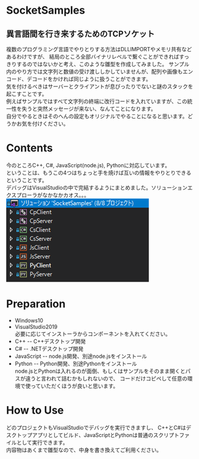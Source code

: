 # SocketSamples

## 異言語間を行き来するためのTCPソケット
複数のプログラミング言語でやりとりする方法はDLLIMPORTやメモリ共有などあるわけですが、
結局のところ全部バイナリレベルで繋ぐことができればすっきりするのではないかと考え、このような雛型を作成してみました。
サンプル内のやり方では文字列と数値の受け渡ししかしていませんが、配列や画像もエンコード、デコードをかければ同じように扱うことができます。  
気を付けるべきはサーバーとクライアントが息ぴったりでないと謎のスタックを起こすことです。  
例えばサンプルではすべて文字列の終端に改行コードを入れていますが、この統一性を失うと突然メッセージが来ない、なんてことになります。  
自分でやるときはそのへんの設定もオリジナルでやることになると思います。どうかお気を付けください。  
  
# Contents
今のところC++, C#, JavaScript(node.js), Pythonに対応しています。  
ということは、もうこの4つはちょっと手を焼けば互いの情報をやりとりできるということです。  
デバッグはVisualStudioの中で完結するようにまとめました。ソリューションエクスプローラがなかなかカオス。。。  
![sockets.png](/sockets.png)  
  
# Preparation
* Windows10
* VisualStudio2019  
必要に応じてインストーラからコンポーネントを入れてください。  
* C++ -- C++デスクトップ開発
* C# -- .NETデスクトップ開発
* JavaScript -- node.js開発、別途node.jsをインストール
* Python -- Python開発、別途Pythonをインストール  
node.jsとPythonは入れるのが面倒、もしくはサンプルをそのまま開くとパスが違うと言われて詰むかもしれないので、
コードだけコピペして任意の環境で使っていただくほうが良いと思います。
  
# How to Use
どのプロジェクトもVisualStudioでデバッグを実行できますし、
C++とC#はデスクトップアプリとしてビルド、JavaScriptとPythonは普通のスクリプトファイルとして実行できます。  
内容物はあくまで雛型なので、中身を書き換えてご利用ください。  
